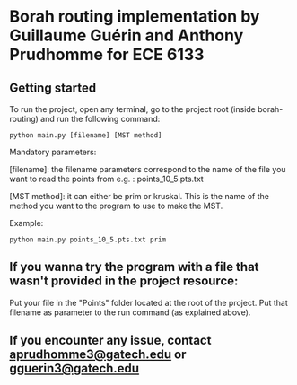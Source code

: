 # Borah routing implementation by Guillaume Guérin and Anthony Prudhomme for ECE 6133

## Getting started

To run the project, open any terminal, go to the project root (inside borah-routing) and run the following command:

    python main.py [filename] [MST method]

Mandatory parameters:

[filename]: the filename parameters correspond to the name of the file you want to read the points from e.g. : points_10_5.pts.txt

[MST method]: it can either be prim or kruskal. This is the name of the method you want to the program to use to make the MST.

Example:

    python main.py points_10_5.pts.txt prim

## If you wanna try the program with a file that wasn't provided in the project resource:

Put your file in the "Points" folder located at the root of the project.
Put that filename as parameter to the run command (as explained above).

## If you encounter any issue, contact aprudhomme3@gatech.edu or gguerin3@gatech.edu